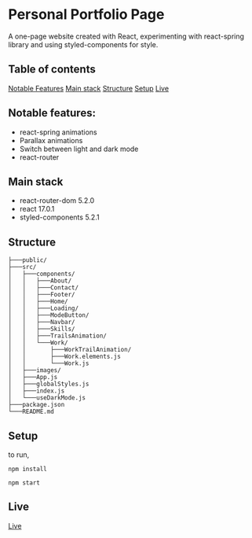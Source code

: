 # Personal Portfolio Page

A one-page website created with React, experimenting with react-spring library and using styled-components for style.

## Table of contents

[Notable Features](#notable-features)
[Main stack](#main-stack)
[Structure](#structure)
[Setup](#setup)
[Live](#live)

## Notable features:

- react-spring animations
- Parallax animations
- Switch between light and dark mode
- react-router

## Main stack

- react-router-dom 5.2.0
- react 17.0.1
- styled-components 5.2.1

## Structure

```
├───public/
├───src/
│   ├───components/
│   │   ├───About/
│   │   ├───Contact/
│   │   ├───Footer/
│   │   ├───Home/
│   │   ├───Loading/
│   │   ├───ModeButton/
│   │   ├───Navbar/
│   │   ├───Skills/
│   │   ├───TrailsAnimation/
│   │   └───Work/
│   │       ├───WorkTrailAnimation/
│   │       ├───Work.elements.js
│   │       └───Work.js
│   ├───images/
│   ├───App.js
│   ├───globalStyles.js
│   ├───index.js
│   └───useDarkMode.js
├───package.json
└───README.md
```

## Setup

to run,

```
npm install
```
```
npm start
```

## Live

[Live](https://neringa.netlify.app/)
